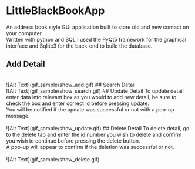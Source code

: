 # LittleBlackBookApp
An address book style GUI application built to store old and new contact on your computer.
<br/>
Written with python and SQL I used the PyQt5 framework for the graphical interface and Sqlite3 for the back-end to build the database.
<br/>
## Add Detail
<br/>
![Alt Text](gif_sample/show_add.gif)
## Search Detail
<br/>
![Alt Text](gif_sample/show_search.gif)
## Update Detail
To update detail enter data into relevant box as you would to add new detail, be sure to check the box and enter correct id before pressing update.<br/>
You will be notified if the update was successful or not with a pop-up message.
<br/><br/>
![Alt Text](gif_sample/show_update.gif)
## Delete Detail
To delete detail, go to the delete tab and enter the id number you wish to delete and confirm you wish to continue before pressing the delete button.<br/>
A pop-up will appear to confirm if the deletion was successful or not.
<br/><br/>
![Alt Text](gif_sample/show_delete.gif)
